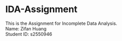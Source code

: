 # IDA-Assignment
This is the Assignment for Incomplete Data Analysis.  
Name: Zifan Huang  
Student ID: s2550946
